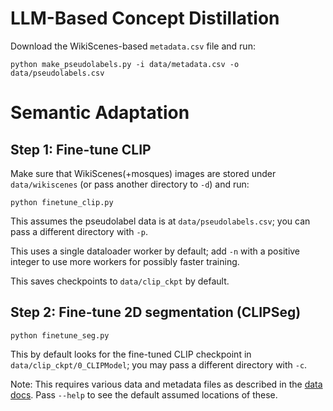 # LLM-Based Concept Distillation

Download the WikiScenes-based `metadata.csv` file and run:

```
python make_pseudolabels.py -i data/metadata.csv -o data/pseudolabels.csv
```

# Semantic Adaptation

## Step 1: Fine-tune CLIP

Make sure that WikiScenes(+mosques) images are stored under `data/wikiscenes` (or pass another directory to `-d`) and run:

```
python finetune_clip.py
```

This assumes the pseudolabel data is at `data/pseudolabels.csv`; you can pass a different directory with `-p`.

This uses a single dataloader worker by default; add `-n` with a positive integer to use more workers for possibly faster training.

This saves checkpoints to `data/clip_ckpt` by default.

## Step 2: Fine-tune 2D segmentation (CLIPSeg)

```
python finetune_seg.py
```

This by default looks for the fine-tuned CLIP checkpoint in `data/clip_ckpt/0_CLIPModel`; you may pass a different directory with `-c`.

Note: This requires various data and metadata files as described in the [data docs](data.md). Pass `--help` to see the default assumed locations of these.

